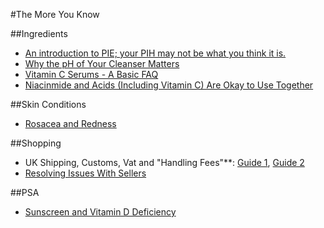 #The More You Know

##Ingredients

* [An introduction to PIE; your PIH may not be what you think it is.](http://www.reddit.com/r/AsianBeauty/comments/2get8b/an_introduction_to_pie_your_pih_may_not_be_what/)
* [Why the pH of Your Cleanser Matters](http://www.reddit.com/r/AsianBeauty/comments/2h3gxm/the_more_you_know_part_1_is_your_cleansers_ph/)
* [Vitamin C Serums - A Basic FAQ](http://www.reddit.com/r/AsianBeauty/comments/2h5n6b/the_more_you_know_vitamin_c_serum_faqs/)
* [Niacinmide and Acids (Including Vitamin C) Are Okay to Use Together](http://redd.it/2vk8e4)

##Skin Conditions

* [Rosacea and Redness](http://www.reddit.com/r/AsianBeauty/comments/2hfudg/the_more_you_know_rosacea_and_redness/)

##Shopping
* UK Shipping, Customs, Vat and "Handling Fees"**: [Guide 1](http://redd.it/2pow1y), [Guide 2](http://redd.it/2zssl3)
* [Resolving Issues With Sellers](http://www.reddit.com/r/AsianBeauty/comments/2hnf9i/the_more_you_know_resolving_issues_with_sellers/)

##PSA
* [Sunscreen and Vitamin D Deficiency](https://www.reddit.com/r/AsianBeauty/comments/67ig8d/psa_sunscreen_and_vitamin_d_deficiency_health/?st=j224gpwx&sh=fd5a65b8)
